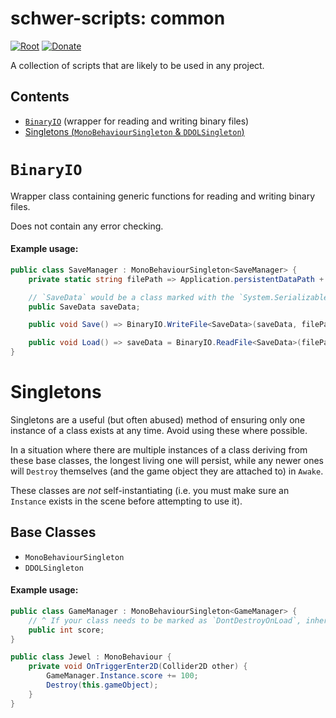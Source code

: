 # schwer-scripts: common
[![Root](https://img.shields.io/badge/Root-schwer--scripts-0366D6.svg)](/../../) [![Donate](https://img.shields.io/badge/Donate-PayPal-brightgreen.svg)](https://www.paypal.com/donate?hosted_button_id=NYFKAS24D4MJS)

A collection of scripts that are likely to be used in any project.

## Contents
* [`BinaryIO`](#BinaryIO) (wrapper for reading and writing binary files)
* [Singletons (`MonoBehaviourSingleton` & `DDOLSingleton`)](#Singletons)

# `BinaryIO`
Wrapper class containing generic functions for reading and writing binary files.

Does not contain any error checking.

#### Example usage:
```csharp
public class SaveManager : MonoBehaviourSingleton<SaveManager> {
    private static string filePath => Application.persistentDataPath + "/save.dat";

    // `SaveData` would be a class marked with the `System.Serializable` attribute.
    public SaveData saveData;

    public void Save() => BinaryIO.WriteFile<SaveData>(saveData, filePath);

    public void Load() => saveData = BinaryIO.ReadFile<SaveData>(filePath);
}
```

# Singletons
Singletons are a useful (but often abused) method of ensuring only one instance of a class exists at any time. Avoid using these where possible.

In a situation where there are multiple instances of a class deriving from these base classes, the longest living one will persist, while any newer ones will `Destroy` themselves (and the game object they are attached to) in `Awake`.

These classes are *not* self-instantiating (i.e. you must make sure an `Instance` exists in the scene before attempting to use it).
## Base Classes
* `MonoBehaviourSingleton`
* `DDOLSingleton`
#### Example usage:
```csharp
public class GameManager : MonoBehaviourSingleton<GameManager> {
    // ^ If your class needs to be marked as `DontDestroyOnLoad`, inherit from `DDOLSingleton` instead.
    public int score;
}
```
```csharp
public class Jewel : MonoBehaviour {
    private void OnTriggerEnter2D(Collider2D other) {
        GameManager.Instance.score += 100;
        Destroy(this.gameObject);
    }
}
```
